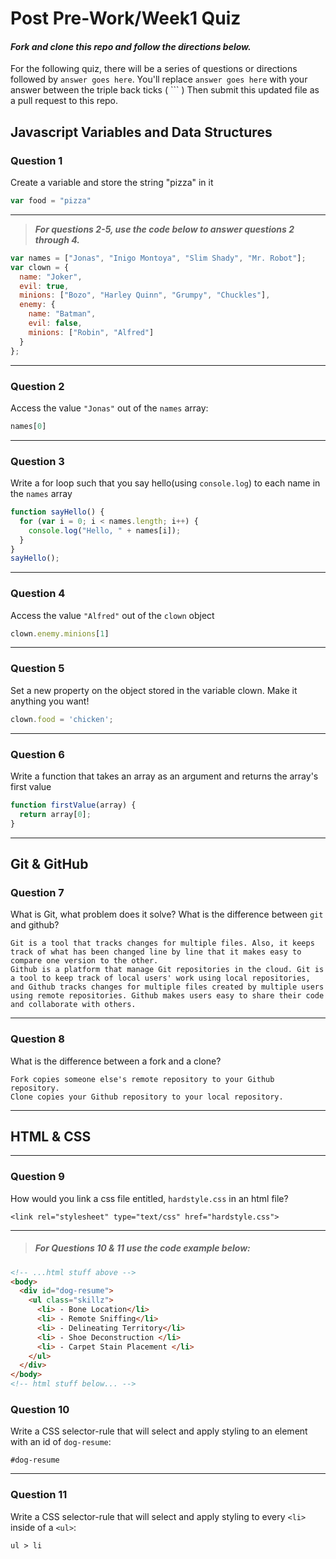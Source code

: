 # Post Pre-Work/Week1 Quiz

#### ***Fork and clone this repo and follow the directions below.***

For the following quiz, there will be a series of questions or directions followed by `answer goes here`. You'll replace `answer goes here` with your answer between the triple back ticks ( \`\`\` ) Then submit this updated file as a pull request to this repo.

## Javascript Variables and Data Structures

### Question 1

Create a variable and store the string "pizza" in it

```js
var food = "pizza"
```

---

>  ***For questions 2-5, use the code below to answer questions 2 through 4.***

```js
var names = ["Jonas", "Inigo Montoya", "Slim Shady", "Mr. Robot"];
var clown = {
  name: "Joker",
  evil: true,
  minions: ["Bozo", "Harley Quinn", "Grumpy", "Chuckles"],
  enemy: {
    name: "Batman",
    evil: false,
    minions: ["Robin", "Alfred"]  
  }
};
```

---

### Question 2

Access the value `"Jonas"` out of the `names` array:

```js
names[0]
```

---
### Question 3

Write a for loop such that you say hello(using `console.log`) to each name in the `names` array

```js
function sayHello() {
  for (var i = 0; i < names.length; i++) {
    console.log("Hello, " + names[i]);
  }
}
sayHello();
```

---


### Question 4

Access the value `"Alfred"` out of the `clown` object

```js
clown.enemy.minions[1]
```

---
### Question 5

Set a new property on the object stored in the variable clown. Make it anything you want!

```js
clown.food = 'chicken';
```

---
### Question 6
Write a function that takes an array as an argument and returns the array's first value

```js
function firstValue(array) {
  return array[0];
}
```
---

## Git & GitHub

### Question 7

What is Git, what problem does it solve? What is the difference between `git` and github?

```
Git is a tool that tracks changes for multiple files. Also, it keeps track of what has been changed line by line that it makes easy to compare one version to the other.
Github is a platform that manage Git repositories in the cloud. Git is a tool to keep track of local users' work using local repositories, and Github tracks changes for multiple files created by multiple users using remote repositories. Github makes users easy to share their code and collaborate with others.
```

---

### Question 8

What is the difference between a fork and a clone?

```
Fork copies someone else's remote repository to your Github repository.
Clone copies your Github repository to your local repository.
```

---

## HTML & CSS

---

### Question 9

How would you link a css file entitled, `hardstyle.css` in an html file?

```
<link rel="stylesheet" type="text/css" href="hardstyle.css">
```

---

> ##### For Questions 10 & 11 use the code example below:

```HTML
<!-- ...html stuff above -->
<body>
  <div id="dog-resume">
    <ul class="skillz">
      <li> - Bone Location</li>
      <li> - Remote Sniffing</li>
      <li> - Delineating Territory</li>
      <li> - Shoe Deconstruction </li>
      <li> - Carpet Stain Placement </li>
    </ul>
  </div>
</body>
<!-- html stuff below... -->
```

### Question 10

Write a CSS selector-rule that will select and apply styling to an element with an id of `dog-resume`:


```
#dog-resume
```

---

### Question 11

Write a CSS selector-rule that will select and apply styling to every `<li>` inside of a `<ul>`:

```
ul > li
```
